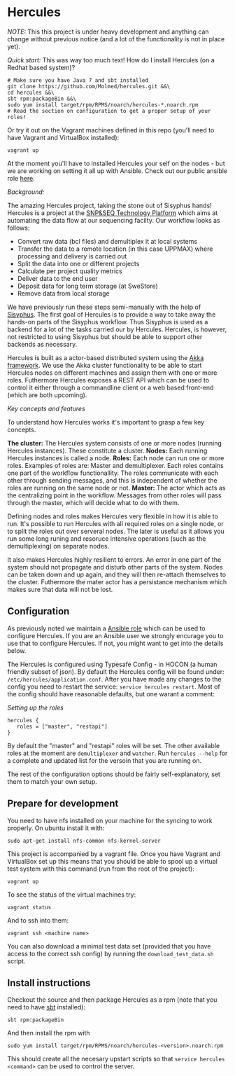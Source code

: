 Hercules
========

*NOTE:* This this project is under heavy development and anything can change without previous notice (and a lot of the functionality is not in place yet).

*Quick start:*
This was way too much text! How do I install Hercules (on a Redhat based system)?

    # Make sure you have Java 7 and sbt installed
    git clone https://github.com/Molmed/hercules.git &&\
    cd hercules &&\
    sbt rpm:packageBin &&\
    sudo yum install target/rpm/RPMS/noarch/hercules-*.noarch.rpm
    # Read the section on configuration to get a proper setup of your roles!
    
Or try it out on the Vagrant machines defined in this repo (you'll need to have Vagrant and VirtualBox installed):

    vagrant up

At the moment you'll have to installed Hercules your self on the nodes - but we are working on setting it all up with Ansible. Check out our public ansible role [here](https://www.github.com/Molmed/roles_hercules).

*Background:*

The amazing Hercules project, taking the stone out of Sisyphus hands! Hercules is a project at the [SNP&SEQ Technology Platform](http://www.sequencing.se) which aims at automating the data flow at our sequencing facilty. Our workflow looks as follows:

 * Convert raw data (bcl files) and demultiplex it at local systems
 * Transfer the data to a remote location (in this case UPPMAX) where processing and delivery is carried out
 * Split the data into one or different projects
 * Calculate per project quality metrics
 * Deliver data to the end user
 * Deposit data for long term storage (at SweStore)
 * Remove data from local storage

We have previously run these steps semi-manually with the help of [Sisyphus](https://www.github.com/Molmed/sisyphus). The first goal of Hercules is to provide a way to take away the hands-on parts of the Sisyphus workflow. Thus Sisyphus is used as a backend for a lot of the tasks carried our by Hercules. Hercules, is however, not restricted to using Sisyphus but should be able to support other backends as necessary.

Hercules is built as a actor-based distributed system using the [Akka framework](http://akka.io). We use the Akka cluster functionality to be able to start Hercules nodes on different machines and assign them with one or more roles. Futhermore Hercules exposes a REST API which can be used to control it either through a commandline client or a web based front-end (which are both upcoming).

*Key concepts and features*

To understand how Hercules works it's important to grasp a few key concepts.

**The cluster:** The Hercules system consists of one or more nodes (running Hercules instances). These constitute a cluster.
**Nodes:** Each running Hercules instances is called a node.
**Roles:** Each node can run one or more roles. Examples of roles are: Master and demultiplexer. Each roles contains one part of the workflow functionallity. The roles communicate with each other through sending messages, and this is independent of whether the roles are running on the same node or not.
**Master:** The actor which acts as the centralizing point in the workflow. Messages from other roles will pass through the master, which will decide what to do with them. 

Defining nodes and roles makes Hercules very flexible in how it is able to run. It's possible to run Hercules with all required roles on a single node, or to split the roles out over serveral nodes. The later is useful as it allows you run some long runing and resoruce intensive operations (such as the demultiplexing) on separate nodes.

It also makes Hercules highly resilient to errors. An error in one part of the system should not propagate and disturb other parts of the system. Nodes can be taken down and up again, and they will then re-attach themselves to the cluster. Futhermore the mater actor has a persistance mechanism which makes sure that data will not be lost.

Configuration
-------------

As previously noted we maintain a [Ansible role](https://www.github.com/Molmed/role_hercules) which can be used to configure Hercules. If you are an Ansible user we strongly encurage you to use that to configure Hercules. If not, you might want to get into the details below.

The Hercules is configured using Typesafe Config - in HOCON (a human friendly subset of json). By default the Hercules config will be found under: `/etc/hercules/application.conf`. After you have made any changes to the config you need to restart the service: `service hercules restart`. Most of the config should have reasonable defaults, but one warant a comment:

*Setting up the roles*

    hercules {
       roles = ["master", "restapi"]
    }

By default the "master" and "restapi" roles will be set. The other available roles at the moment are `demultiplexer` and `watcher`. Run `hercules --help` for a complete and updated list for the versoin that you are running on.

The rest of the configuration options should be fairly self-explanatory, set them to match your own setup.

Prepare for development
------------------------

You need to have nfs installed on your machine for the syncing to work properly. On ubuntu install it with:

    sudo apt-get install nfs-common nfs-kernel-server

This project is accompanied by a vagrant file. Once you have Vagrant and VirtualBox set up this means that you should be able to spool up a virtual test system with this command (run from the root of the project):

    vagrant up
    
To see the status of the virtual machines try:

    vagrant status
    
And to ssh into them:

    vagrant ssh <machine name>
    
You can also download a minimal test data set (provided that you have access to the correct ssh config) by running the `download_test_data.sh` script.

Install instructions
--------------------
Checkout the source and then package Hercules as a rpm (note that you need to have [sbt](http://www.scala-sbt.org/) installed):

    sbt rpm:packageBin

And then install the rpm with

    sudo yum install target/rpm/RPMS/noarch/hercules-<version>.noarch.rpm

This should create all the necesary upstart scripts so that `service hercules <command>` can be used to control the server.

